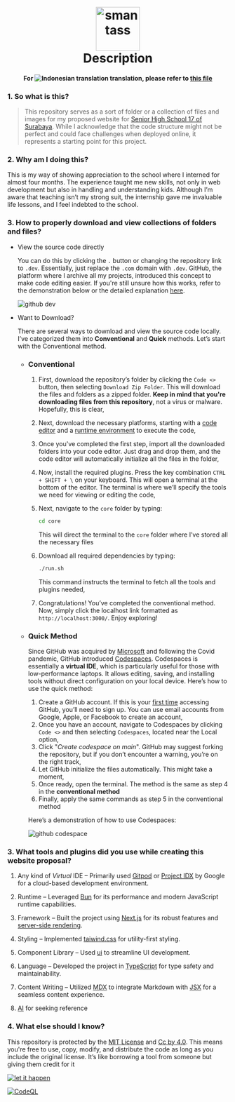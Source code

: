 <h1 align="center">
  <br>
  <a href="http://www.amitmerchant.com/electron-markdownify"><img src="https://www.dbl.id/uploads/school/13178/683-SMAN_17_SURABAYA.png" alt="smantass" width="100"></a>
  <br>
  Description
</h1>

#### <div align="center">For ![Indonesian translation](https://upload.wikimedia.org/wikipedia/commons/thumb/9/9f/Flag_of_Indonesia.svg/20px-Flag_of_Indonesia.svg.png) translation, please refer to [this file](/core/readme.md)</div>


### 1. So what is this?

> This repository serves as a sort of folder or a collection of files and images for my proposed website for [Senior High School 17 of Surabaya](https://maps.app.goo.gl/nXSSRhYwREe6CQks6). While I acknowledge that the code structure might not be perfect and could face challenges when deployed online, it represents a starting point for this project.

### 2. Why am I doing this?

This is my way of showing appreciation to the school where I interned for almost four months. The experience taught me new skills, not only in web development but also in handling and understanding kids. Although I’m aware that teaching isn’t my strong suit, the internship gave me invaluable life lessons, and I feel indebted to the school.

### 3. How to properly download and view collections of folders and files?

- View the source code directly

   You can do this by clicking the `.` button or changing the repository link to `.dev`. Essentially, just replace the `.com` domain with `.dev`. GitHub, the platform where I archive all my projects, introduced this concept to make code editing easier. If you're still unsure how this works, refer to the demonstration below or the detailed explanation [here](https://github.com/github/dev).

   ![github dev](https://user-images.githubusercontent.com/856858/130119109-4769f2d7-9027-4bc4-a38c-10f297499e8f.gif)

- Want to Download?

  There are several ways to download and view the source code locally. I’ve categorized them into __Conventional__ and __Quick__ methods. Let’s start with the Conventional method.


  - ### Conventional
      1. First, download the repository’s folder by clicking the `Code <>` button, then selecting `Download Zip Folder`. This will download the files and folders as a zipped folder. __Keep in mind that you're downloading files from this repository__, not a virus or malware. Hopefully, this is clear,
      2. Next, download the necessary platforms, starting with a [code editor](https://code.visualstudio.com/) and a [runtime environment](https://nodejs.org/en) to execute the code,
      3. Once you've completed the first step, import all the downloaded folders into your code editor. Just drag and drop them, and the code editor will automatically initialize all the files in the folder,
      4. Now, install the required plugins. Press the key combination `CTRL + SHIFT + \` on your keyboard. This will open a terminal at the bottom of the editor. The terminal is where we’ll specify the tools we need for viewing or editing the code,
      5. Next, navigate to the `core` folder by typing:
         ```sh
         cd core
         ```
         This will direct the terminal to the `core` folder where I’ve stored all the necessary files

      6. Download all required dependencies by typing:
         ```sh
         ./run.sh
         ```
         This command instructs the terminal to fetch all the tools and plugins needed,

      7. Congratulations! You’ve completed the conventional method. Now, simply click the localhost link formatted as `http://localhost:3000/`. Enjoy exploring!


   - ### Quick Method

      Since GitHub was acquired by [Microsoft](https://www.nytimes.com/2018/06/04/technology/microsoft-github-cloud-computing.html) and following the Covid pandemic, GitHub introduced [Codespaces](https://github.com/features/codespaces). Codespaces is essentially a __virtual IDE__, which is particularly useful for those with low-performance laptops. It allows editing, saving, and installing tools without direct configuration on your local device. Here’s how to use the quick method:

      1. Create a GitHub account. If this is your [first time](https://docs.github.com/en/get-started/start-your-journey/creating-an-account-on-github) accessing GitHub, you’ll need to sign up. You can use email accounts from Google, Apple, or Facebook to create an account,
      2. Once you have an account, navigate to Codespaces by clicking `Code <>` and then selecting `Codespaces`, located near the Local option,
      3. Click "*Create codespace on main*". GitHub may suggest forking the repository, but if you don’t encounter a warning, you’re on the right track,
      4. Let GitHub initialize the files automatically. This might take a moment,
      5. Once ready, open the terminal. The method is the same as step 4 in the __conventional method__
      6. Finally, apply the same commands as step 5 in the conventional method
      
      Here’s a demonstration of how to use Codespaces:

      ![github codespace](https://luke.geek.nz/assets/images/OpenCodespace-7ded5b93f6b3d8f25a98c42f2503235b.gif)

### 3. What tools and plugins did you use while creating this website proposal?
   1. Any kind of *Virtual* IDE – Primarily used [Gitpod](https://www.gitpod.io/) or [Project IDX](https://idx.dev/) by Google for a cloud-based development environment.

   2. Runtime – Leveraged [Bun](https://bun.sh/) for its performance and modern JavaScript runtime capabilities.

   3. Framework – Built the project using [Next.js](https://nextjs.org/) for its robust features and [server-side rendering](https://nextjs.org/docs/pages/building-your-application/rendering/server-side-rendering).

   4. Styling – Implemented [taiwind.css](https://tailwindcss.com/) for utility-first styling.
   
   5. Component Library – Used [ui](https://ui.shadcn.com/) to streamline UI development.

   6. Language – Developed the project in [TypeScript](http://typescriptlang.com/) for type safety and maintainability.

   7. Content Writing – Utilized [MDX](https://mdxjs.com/) to integrate Markdown with [JSX](https://react.dev/learn/writing-markup-with-jsx) for a seamless content experience.

   8. [AI](https://v0.dev/) for seeking reference

### 4. What else should I know?

This repository is protected by the [MIT License](/LICENSE) and [Cc by 4.0](/license-CC-BY-4.0). This means you're free to use, copy, modify, and distribute the code as long as you include the original license. It’s like borrowing a tool from someone but giving them credit for it

[![let it happen](https://github.com/archangel-12/proposal/actions/workflows/main.yml/badge.svg?event=workflow_dispatch)](https://github.com/archangel-12/proposal/actions/workflows/main.yml)

[![CodeQL](https://github.com/archangel-12/proposal/actions/workflows/github-code-scanning/codeql/badge.svg?branch=master)](https://github.com/archangel-12/proposal/actions/workflows/github-code-scanning/codeql)